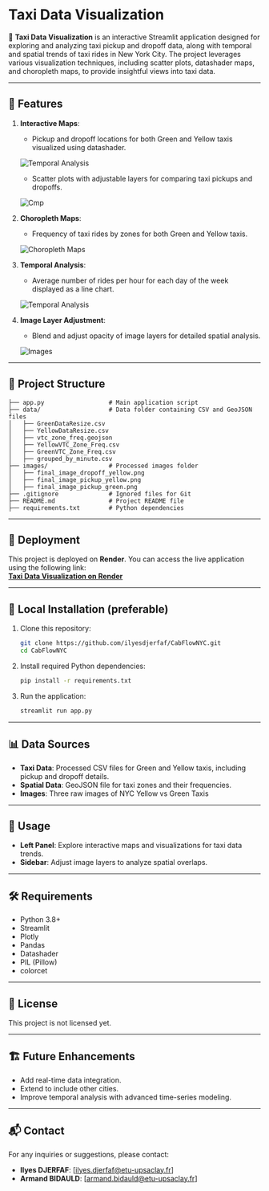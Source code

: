 
# Taxi Data Visualization

🚖 **Taxi Data Visualization** is an interactive Streamlit application designed for exploring and analyzing taxi pickup and dropoff data, along with temporal and spatial trends of taxi rides in New York City. The project leverages various visualization techniques, including scatter plots, datashader maps, and choropleth maps, to provide insightful views into taxi data.

---

## 📝 Features

1. **Interactive Maps**:
    - Pickup and dropoff locations for both Green and Yellow taxis visualized using datashader.

    ![Temporal Analysis](src/first.png)

    - Scatter plots with adjustable layers for comparing taxi pickups and dropoffs.

    ![Cmp ](src/second.png)

2. **Choropleth Maps**:
    - Frequency of taxi rides by zones for both Green and Yellow taxis.

    ![Choropleth Maps](src/third.png)


3. **Temporal Analysis**:
    - Average number of rides per hour for each day of the week displayed as a line chart.

    ![Temporal Analysis](src/last.png)

4. **Image Layer Adjustment**:
    - Blend and adjust opacity of image layers for detailed spatial analysis.

    ![Images](src/images.png)


---

## 📂 Project Structure

```
├── app.py                  # Main application script
├── data/                   # Data folder containing CSV and GeoJSON files
│   ├── GreenDataResize.csv
│   ├── YellowDataResize.csv
│   ├── vtc_zone_freq.geojson
│   ├── YellowVTC_Zone_Freq.csv
│   ├── GreenVTC_Zone_Freq.csv
│   ├── grouped_by_minute.csv
├── images/                 # Processed images folder
│   ├── final_image_dropoff_yellow.png
│   ├── final_image_pickup_yellow.png
│   ├── final_image_pickup_green.png
├── .gitignore              # Ignored files for Git
├── README.md               # Project README file
├── requirements.txt        # Python dependencies
```

---

## 🚀 Deployment

This project is deployed on **Render**. You can access the live application using the following link:  
**[Taxi Data Visualization on Render](https://cabflownyc.onrender.com/)**


---

## 🌟 Local Installation (preferable)

1. Clone this repository:
    ```bash
    git clone https://github.com/ilyesdjerfaf/CabFlowNYC.git
    cd CabFlowNYC
    ```

2. Install required Python dependencies:
    ```bash
    pip install -r requirements.txt
    ```

3. Run the application:
    ```bash
    streamlit run app.py
    ```

---

## 📊 Data Sources

- **Taxi Data**: Processed CSV files for Green and Yellow taxis, including pickup and dropoff details.
- **Spatial Data**: GeoJSON file for taxi zones and their frequencies.
- **Images**: Three raw images of NYC Yellow vs Green Taxis

---

## 🌟 Usage

- **Left Panel**: Explore interactive maps and visualizations for taxi data trends.
- **Sidebar**: Adjust image layers to analyze spatial overlaps.

---

## 🛠 Requirements

- Python 3.8+
- Streamlit
- Plotly
- Pandas
- Datashader
- PIL (Pillow)
- colorcet

---

## 📜 License

This project is not licensed yet.

---

## 🏗 Future Enhancements

- Add real-time data integration.
- Extend to include other cities.
- Improve temporal analysis with advanced time-series modeling.

---

## 📬 Contact

For any inquiries or suggestions, please contact:

- **Ilyes DJERFAF**: [ilyes.djerfaf@etu-upsaclay.fr]  
- **Armand BIDAULD**: [armand.bidauld@etu-upsaclay.fr]
